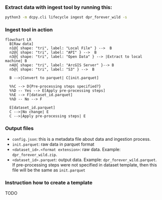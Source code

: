 
### Extract data with ingest tool by running this:
```bash
python3 -m dcpy.cli lifecycle ingest dpr_forever_wild -s
```

### Ingest tool in action
```mermaid
flowchart LR
  B[Raw data]
  n1@{ shape: "tri", label: "Local File" } -->  B
  n2@{ shape: "tri", label: "API" } -->  B
  n3@{ shape: "tri", label: "Open Data" } --> |Extract to local machine| B
  n4@{ shape: "tri", label: "ArcGIS Server" }--> B
  n5@{ shape: "tri", label: "S3" } -->  B
  
  B -->|Convert to parquet| C[init.parquet]

  %%C --> D{Pre-processing steps specified?}
  %%D -- Yes --> E[Apply pre-processing steps]
  %%E --> F[dataset_id.parquet]
  %%D -- No --> F

  E[dataset_id.parquet]
  C -->|No change| E
  C -->|Apply pre-processing steps| E
```

### Output files
- `config.json`: this is a metadata file about data and ingestion process. 
- `init.parquet`: raw data in parquet format
- `<dataset_id>.<format extension>`: raw data. Example: `dpr_forever_wild.zip`.
- `<dataset_id>.parquet`: output data. Example: `dpr_forever_wild.parquet`. If pre-processing steps were not specified in dataset template, then this file will be the same as `init.parquet`

### Instruction how to create a template
TODO
